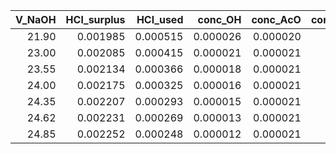 | V_NaOH | HCl_surplus | HCl_used |  conc_OH | conc_AcO | conc_AcOEt |     ln |
| -----: | ----------: | -------: | -------: | -------: | ---------: | -----: |
|  21.90 |    0.001985 | 0.000515 | 0.000026 | 0.000020 |     0.1271 | -8.501 |
|  23.00 |    0.002085 | 0.000415 | 0.000021 | 0.000021 |     0.1271 | -8.717 |
|  23.55 |    0.002134 | 0.000366 | 0.000018 | 0.000021 |     0.1271 | -8.844 |
|  24.00 |    0.002175 | 0.000325 | 0.000016 | 0.000021 |     0.1271 | -8.963 |
|  24.35 |    0.002207 | 0.000293 | 0.000015 | 0.000021 |     0.1271 | -9.066 |
|  24.62 |    0.002231 | 0.000269 | 0.000013 | 0.000021 |     0.1271 | -9.153 |
|  24.85 |    0.002252 | 0.000248 | 0.000012 | 0.000021 |     0.1271 | -9.234 |
